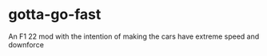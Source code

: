 # gotta-go-fast
An F1 22 mod with the intention of making the cars have extreme speed and downforce

